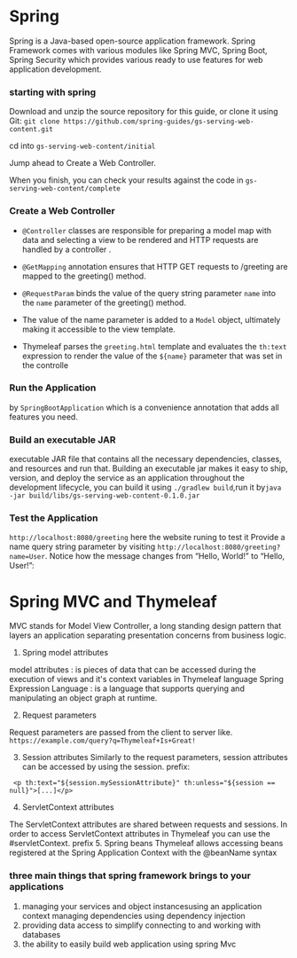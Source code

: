 # Spring 

Spring is a Java-based open-source application framework. Spring Framework comes with various modules like Spring MVC, Spring Boot, Spring Security which provides various ready to use features for web application development.

### starting with spring 

Download and unzip the source repository for this guide, or clone it using Git: `git clone https://github.com/spring-guides/gs-serving-web-content.git`

cd into `gs-serving-web-content/initial`

Jump ahead to Create a Web Controller.

When you finish, you can check your results against the code in `gs-serving-web-content/complete`

### Create a Web Controller 
* `@Controller`  classes are responsible for preparing a model map with data and selecting a view to be rendered
   and HTTP requests are handled by a controller .

* `@GetMapping` annotation ensures that HTTP GET requests to /greeting are mapped to the greeting() method.
* `@RequestParam` binds the value of the query string parameter `name` into the `name` parameter of the greeting() method.
* The value of the name parameter is added to a `Model` object, ultimately making it accessible to the view template.
* Thymeleaf parses the `greeting.html` template and evaluates the `th:text `expression to render the value of the `${name}` parameter that was set in the controlle
### Run the Application

by `SpringBootApplication` which is a convenience annotation that adds all features you need.

### Build an executable JAR
executable JAR file that contains all the necessary dependencies, classes, and resources and run that. Building an executable jar makes it easy to ship, version, and deploy the service as an application throughout the development lifecycle, you can build it using `./gradlew build`,run it by`java -jar build/libs/gs-serving-web-content-0.1.0.jar`

### Test the Application
`http://localhost:8080/greeting` here the website runing 
to test it Provide a name query string parameter by visiting `http://localhost:8080/greeting?name=User`. Notice how the message changes from “Hello, World!” to “Hello, User!”:

# Spring MVC and Thymeleaf

 MVC stands for Model View Controller, a long standing design pattern that layers an application separating presentation concerns from business logic.

1. Spring model attributes 

model attributes : is pieces of data that can be accessed during the execution of views and it's context variables in Thymeleaf language
Spring Expression Language : is a language that supports querying and manipulating an object graph at runtime.

2. Request parameters

 Request parameters are passed from the client to server like.
 ` https://example.com/query?q=Thymeleaf+Is+Great!`

 3. Session attributes
 Similarly to the request parameters, session attributes can be accessed by using the session. prefix:

 ``` <p th:text="${session.mySessionAttribute}" th:unless="${session == null}">[...]</p>```

 4. ServletContext attributes

 The ServletContext attributes are shared between requests and sessions. In order to access ServletContext attributes in Thymeleaf you can use the #servletContext. prefix
 5. Spring beans
    Thymeleaf allows accessing beans registered at the Spring Application Context with the @beanName syntax


### three main things that spring framework brings to your applications 
1. managing your services and object instancesusing an application context managing dependencies using dependency injection
2. providing data access to simplify connecting to and working with databases
3. the ability to easily build web application using spring Mvc
